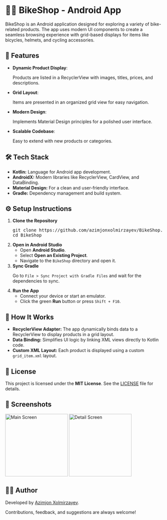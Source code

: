 <h1>🚴‍♂️ BikeShop - Android App</h1>
<p>BikeShop is an Android application designed for exploring a variety of bike-related products. The app uses modern UI components to create a seamless browsing experience with grid-based displays for items like bicycles, helmets, and cycling accessories.
</p>

<h2>📱 Features</h2>
<ul>
  <li><strong>Dynamic Product Display</strong>: <p> Products are listed in a RecyclerView with images, titles, prices, and descriptions.</p></li>
  <li><strong>Grid Layout</strong>: <p>Items are presented in an organized grid view for easy navigation.</p></li>
  <li><strong>Modern Design</strong>: <p> Implements Material Design principles for a polished user interface.</p></li>
  <li><strong>Scalable Codebase</strong>: <p>Easy to extend with new products or categories.</p></li>
</ul>

  <h2>🛠️ Tech Stack</h2>
    <ul>
      <li><strong>Kotlin:</strong> Language for Android app development.</li>
      <li><strong>AndroidX:</strong> Modern libraries like RecyclerView, CardView, and DataBinding.</li>
      <li><strong>Material Design:</strong> For a clean and user-friendly interface.</li>
      <li><strong>Gradle:</strong> Dependency management and build system.</li>
    </ul>

<h2>⚙️ Setup Instructions</h2>
        <ol>
            <li><strong>Clone the Repository</strong>
                      <pre>git clone https://github.com/azimjonxolmirzayev/BikeShop.git
cd BikeShop</pre>
            </li>
            <li><strong>Open in Android Studio</strong>
                <ul>
                    <li>Open <strong>Android Studio</strong>.</li>
                    <li>Select <strong>Open an Existing Project</strong>.</li>
                    <li>Navigate to the <code>BikeShop</code> directory and open it.</li>
                </ul>
            </li>
            <li><strong>Sync Gradle</strong>
                <p>Go to <code>File &gt; Sync Project with Gradle Files</code> and wait for the dependencies to sync.</p>
            </li>
            <li><strong>Run the App</strong>
                <ul>
                    <li>Connect your device or start an emulator.</li>
                    <li>Click the green <strong>Run</strong> button or press <code>Shift + F10</code>.</li>
                </ul>
            </li>
        </ol>

<h2>🚀 How It Works</h2>
        <ul>
            <li><strong>RecyclerView Adapter:</strong> The app dynamically binds data to a RecyclerView to display products in a grid layout.</li>
            <li><strong>Data Binding:</strong> Simplifies UI logic by linking XML views directly to Kotlin code.</li>
            <li><strong>Custom XML Layout:</strong> Each product is displayed using a custom <code>grid_item.xml</code> layout.</li>
        </ul>


 <h2>📜 License</h2>
        <p>This project is licensed under the <strong>MIT License</strong>. See the <a href="https://github.com/azimjonxolmirzayev/BikeShop/blob/master/LICENSE">LICENSE</a> file for details.</p>


 <h2>📸 Screenshots</h2>
 <img width="200px" src="https://github.com/user-attachments/assets/e3a761b9-445e-414e-831b-399cc7d1f367" alt="Main Screen">
 <img width="200px" src="https://github.com/user-attachments/assets/6e35573b-f9d2-43df-af36-114da464d1a6" alt="Detail Screen">

  <h2>👨‍💻 Author</h2>
  <p>Developed by <a href="https://github.com/azimjonxolmirzayev/">Azimjon Xolmirzayev</a>.</p>
  <p>Contributions, feedback, and suggestions are always welcome!</p>
